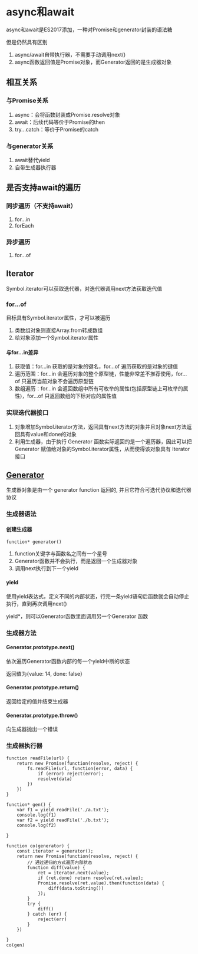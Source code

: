 # async和await

async和await是ES2017添加，一种对Promise和generator封装的语法糖

但是仍然具有区别

1. async/await自带执行器，不需要手动调用next()
2. async函数返回值是Promise对象，而Generator返回的是生成器对象

## 相互关系

### 与Promise关系

1. async：会将函数封装成Promise.resolve对象
2. await：后续代码等价于Promise的then
3. try...catch：等价于Promise的catch

### 与generator关系

1. await替代yield
2. 自带生成器执行器

## 是否支持await的遍历

### 同步遍历（不支持await）

1. for...in
2. forEach

### 异步遍历

1. for...of

## Iterator

Symbol.iterator可以获取迭代器，对迭代器调用next方法获取迭代值

### for...of

目标具有Symbol.iterator属性，才可以被遍历
1. 类数组对象则直接Array.from转成数组
2. 给对象添加一个Symbol.iterator属性

#### 与for...in差异

1. 获取值：for…in 获取的是对象的键名，for…of 遍历获取的是对象的键值
2. 遍历范围：for…in 会遍历对象的整个原型链，性能非常差不推荐使用，for…of 只遍历当前对象不会遍历原型链
3. 数组遍历：for…in 会返回数组中所有可枚举的属性(包括原型链上可枚举的属性)，for…of 只返回数组的下标对应的属性值

### 实现迭代器接口

1. 对象增加Symbol.iterator方法，返回具有next方法的对象并且对象next方法返回具有value和done的对象
2. 利用生成器，由于执行 Generator 函数实际返回的是一个遍历器，因此可以把 Generator 赋值给对象的Symbol.iterator属性，从而使得该对象具有 Iterator 接口

## [Generator](https://www.cnblogs.com/rogerwu/p/10764046.html)

生成器对象是由一个 generator function 返回的, 并且它符合可迭代协议和迭代器协议

### 生成器语法

#### 创建生成器

```JS
function* generator()
```

1. function关键字与函数名之间有一个星号
2. Generator函数并不会执行，而是返回一个生成器对象
3. 调用next执行到下一个yield

#### yield

使用yield表达式，定义不同的内部状态，行完一条yield语句后函数就会自动停止执行，直到再次调用next()

yield*，则可以Generator函数里面调用另一个Generator 函数

### 生成器方法

#### Generator.prototype.next()

依次遍历Generator函数内部的每一个yield中断的状态

返回值为{value: 14, done: false}

#### Generator.prototype.return()

返回给定的值并结束生成器

#### Generator.prototype.throw()

向生成器抛出一个错误

### 生成器执行器

```JS
function readFile(url) {
    return new Promise(function(resolve, reject) {
        fs.readFile(url, function(error, data) {
            if (error) reject(error);
            resolve(data)
        })
    })
}

function* gen() {
    var f1 = yield readFile('./a.txt');
    console.log(f1)
    var f2 = yield readFile('./b.txt');
    console.log(f2)

}

function co(generator) {
    const iterator = generator();
    return new Promise(function(resolve, reject) {
        // 通过递归的方式遍历内部状态
        function diff(value) {
            ret = iterator.next(value);
            if (ret.done) return resolve(ret.value);
            Promise.resolve(ret.value).then(function(data) {
                diff(data.toString())
            });
        }
        try {
            diff()
        } catch (err) {
            reject(err)
        }
    })

}
co(gen)
```
